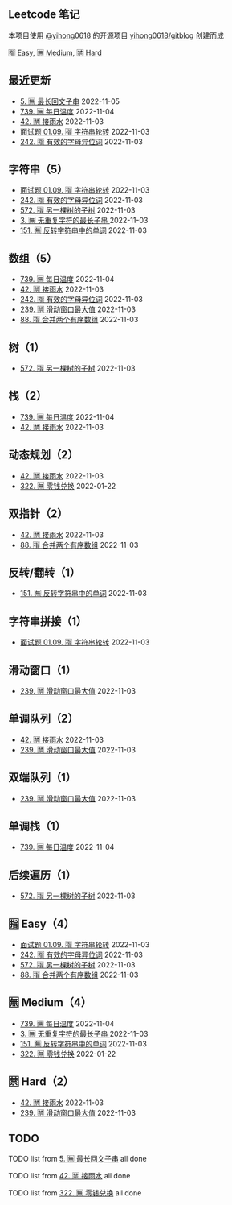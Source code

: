 ## Leetcode 笔记
本项目使用 [@yihong0618](https://github.com/yihong0618) 的开源项目 [yihong0618/gitblog](https://github.com/yihong0618/gitblog) 创建而成


[🈯️ Easy](https://github.com/imtsingyun/LeetCode#%EF%B8%8F-easy), [🈚️ Medium](https://github.com/imtsingyun/LeetCode#%EF%B8%8F-medium), [🈲 Hard](https://github.com/imtsingyun/LeetCode#-hard)
## 最近更新
- [5. 🈚️ 最长回文子串](https://github.com/imtsingyun/LeetCode/issues/12) 2022-11-05
- [739. 🈚️ 每日温度](https://github.com/imtsingyun/LeetCode/issues/11) 2022-11-04
- [42. 🈲 接雨水](https://github.com/imtsingyun/LeetCode/issues/10) 2022-11-03
- [面试题 01.09. 🈯️ 字符串轮转](https://github.com/imtsingyun/LeetCode/issues/9) 2022-11-03
- [242. 🈯️ 有效的字母异位词](https://github.com/imtsingyun/LeetCode/issues/8) 2022-11-03
## 字符串（5）
- [面试题 01.09. 🈯️ 字符串轮转](https://github.com/imtsingyun/LeetCode/issues/9) 2022-11-03
- [242. 🈯️ 有效的字母异位词](https://github.com/imtsingyun/LeetCode/issues/8) 2022-11-03
- [572. 🈯️ 另一棵树的子树](https://github.com/imtsingyun/LeetCode/issues/7) 2022-11-03
- [3. 🈚️ 无重复字符的最长子串 ](https://github.com/imtsingyun/LeetCode/issues/3) 2022-11-03
- [151. 🈚️ 反转字符串中的单词](https://github.com/imtsingyun/LeetCode/issues/2) 2022-11-03
## 数组（5）
- [739. 🈚️ 每日温度](https://github.com/imtsingyun/LeetCode/issues/11) 2022-11-04
- [42. 🈲 接雨水](https://github.com/imtsingyun/LeetCode/issues/10) 2022-11-03
- [242. 🈯️ 有效的字母异位词](https://github.com/imtsingyun/LeetCode/issues/8) 2022-11-03
- [239. 🈲 滑动窗口最大值](https://github.com/imtsingyun/LeetCode/issues/6) 2022-11-03
- [88. 🈯️ 合并两个有序数组](https://github.com/imtsingyun/LeetCode/issues/5) 2022-11-03
## 树（1）
- [572. 🈯️ 另一棵树的子树](https://github.com/imtsingyun/LeetCode/issues/7) 2022-11-03
## 栈（2）
- [739. 🈚️ 每日温度](https://github.com/imtsingyun/LeetCode/issues/11) 2022-11-04
- [42. 🈲 接雨水](https://github.com/imtsingyun/LeetCode/issues/10) 2022-11-03
## 动态规划（2）
- [42. 🈲 接雨水](https://github.com/imtsingyun/LeetCode/issues/10) 2022-11-03
- [322. 🈚️ 零钱兑换](https://github.com/imtsingyun/LeetCode/issues/1) 2022-01-22
## 双指针（2）
- [42. 🈲 接雨水](https://github.com/imtsingyun/LeetCode/issues/10) 2022-11-03
- [88. 🈯️ 合并两个有序数组](https://github.com/imtsingyun/LeetCode/issues/5) 2022-11-03
## 反转/翻转（1）
- [151. 🈚️ 反转字符串中的单词](https://github.com/imtsingyun/LeetCode/issues/2) 2022-11-03
## 字符串拼接（1）
- [面试题 01.09. 🈯️ 字符串轮转](https://github.com/imtsingyun/LeetCode/issues/9) 2022-11-03
## 滑动窗口（1）
- [239. 🈲 滑动窗口最大值](https://github.com/imtsingyun/LeetCode/issues/6) 2022-11-03
## 单调队列（2）
- [42. 🈲 接雨水](https://github.com/imtsingyun/LeetCode/issues/10) 2022-11-03
- [239. 🈲 滑动窗口最大值](https://github.com/imtsingyun/LeetCode/issues/6) 2022-11-03
## 双端队列（1）
- [239. 🈲 滑动窗口最大值](https://github.com/imtsingyun/LeetCode/issues/6) 2022-11-03
## 单调栈（1）
- [739. 🈚️ 每日温度](https://github.com/imtsingyun/LeetCode/issues/11) 2022-11-04
## 后续遍历（1）
- [572. 🈯️ 另一棵树的子树](https://github.com/imtsingyun/LeetCode/issues/7) 2022-11-03
## 🈯️ Easy（4）
- [面试题 01.09. 🈯️ 字符串轮转](https://github.com/imtsingyun/LeetCode/issues/9) 2022-11-03
- [242. 🈯️ 有效的字母异位词](https://github.com/imtsingyun/LeetCode/issues/8) 2022-11-03
- [572. 🈯️ 另一棵树的子树](https://github.com/imtsingyun/LeetCode/issues/7) 2022-11-03
- [88. 🈯️ 合并两个有序数组](https://github.com/imtsingyun/LeetCode/issues/5) 2022-11-03
## 🈚️ Medium（4）
- [739. 🈚️ 每日温度](https://github.com/imtsingyun/LeetCode/issues/11) 2022-11-04
- [3. 🈚️ 无重复字符的最长子串 ](https://github.com/imtsingyun/LeetCode/issues/3) 2022-11-03
- [151. 🈚️ 反转字符串中的单词](https://github.com/imtsingyun/LeetCode/issues/2) 2022-11-03
- [322. 🈚️ 零钱兑换](https://github.com/imtsingyun/LeetCode/issues/1) 2022-01-22
## 🈲 Hard（2）
- [42. 🈲 接雨水](https://github.com/imtsingyun/LeetCode/issues/10) 2022-11-03
- [239. 🈲 滑动窗口最大值](https://github.com/imtsingyun/LeetCode/issues/6) 2022-11-03
## TODO
TODO list from [5. 🈚️ 最长回文子串](https://github.com/imtsingyun/LeetCode/issues/12) all done

TODO list from [42. 🈲 接雨水](https://github.com/imtsingyun/LeetCode/issues/10) all done

TODO list from [322. 🈚️ 零钱兑换](https://github.com/imtsingyun/LeetCode/issues/1) all done

